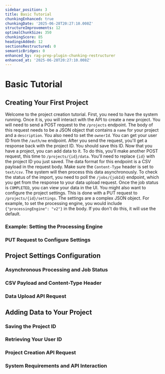 ```yaml
---
sidebar_position: 3
title: Basic Tutorial
chunkingEnhanced: true
chunkingDate: '2025-06-28T20:27:10.008Z'
structureImprovements: 12
optimalChunkSize: 350
chunkingScore: 85
headingsAdded: 12
sectionsRestructured: 0
semanticBridges: 0
enhanced_by: rag-prep-plugin-chunking-restructurer
enhanced_at: '2025-06-28T20:27:10.008Z'
---
```


# Basic Tutorial

## Creating Your First Project

Welcome to the project creation tutorial. First, you need to have the system running. Once it is, you will interact with the API to create a new project. You will need to send a POST request to the `/projects` endpoint. The body of this request needs to be a JSON object that contains a `name` for your project and a `description`. You also need to set the `ownerId`. You can get your user ID from the `/auth/me` endpoint. After you send the request, you'll get a response back with the project ID. You should save this ID. Now that you have a project, you can add data to it. To do this, you'll make another POST request, this time to `/projects/{id}/data`. You'll need to replace `{id}` with the project ID you just saved. The data format for this endpoint is a CSV payload in the request body. Make sure the `Content-Type` header is set to `text/csv`. The system will then process this data asynchronously. To check the status of the import, you need to poll the `/jobs/{jobId}` endpoint, which you get from the response to your data upload request. Once the job status is `COMPLETED`, you can view your data in the UI. You might also want to configure the project settings. This is done with a PUT request to `/projects/{id}/settings`. The settings are a complex JSON object. For example, to set the processing engine, you would include `{"processingEngine": "v2"}` in the body. If you don't do this, it will use the default.

### Example: Setting the Processing Engine


### PUT Request to Configure Settings


## Project Settings Configuration


### Asynchronous Processing and Job Status


### CSV Payload and Content-Type Header


### Data Upload API Request


## Adding Data to Your Project


### Saving the Project ID


### Retrieving Your User ID


### Project Creation API Request


### System Requirements and API Interaction
